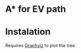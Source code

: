 # A* for EV path

# Instalation

Requires [Graphviz](https://www.graphviz.org/download/) to plot the tree.
